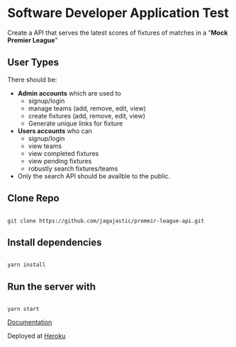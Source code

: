 # Software Developer Application Test

Create a API that serves the latest scores of fixtures of matches in a “**Mock Premier League**”

## User Types

There should be:

- **Admin accounts** which are used to
  - signup/login
  - manage teams (add, remove, edit, view)
  - create fixtures (add, remove, edit, view)
  - Generate unique links for fixture
- **Users accounts** who can
  - signup/login
  - view teams
  - view completed fixtures
  - view pending fixtures
  - robustly search fixtures/teams
- Only the search API should be availble to the public.

## Clone Repo
<code>
git clone https://github.com/jagajastic/premeir-league-api.git
</code>

## Install dependencies 
<code>
yarn install
</code>

## Run the server with 

<code>
yarn start
</code>



[Documentation](https://documenter.getpostman.com/view/8981654/SVtN3ri9?version=latest#51d13598-8a49-c83c-ff95-56fa90c3763d)


Deployed at [Heroku]()
